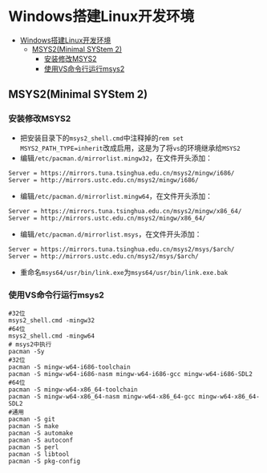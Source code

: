 # Windows搭建Linux开发环境

- [Windows搭建Linux开发环境](#windows搭建linux开发环境)
  - [MSYS2(Minimal SYStem 2)](#msys2minimal-system-2)
    - [安装修改MSYS2](#安装修改msys2)
    - [使用VS命令行运行msys2](#使用vs命令行运行msys2)

## MSYS2(Minimal SYStem 2)

### 安装修改MSYS2

- 把安装⽬录下的```msys2_shell.cmd```中注释掉的```rem set MSYS2_PATH_TYPE=inherit```改成启用，这是为了将```vs```的环境继承给```MSYS2```
- 编辑```/etc/pacman.d/mirrorlist.mingw32```，在⽂件开头添加：
```shell
Server = https://mirrors.tuna.tsinghua.edu.cn/msys2/mingw/i686/
Server = http://mirrors.ustc.edu.cn/msys2/mingw/i686/
```
- 编辑```/etc/pacman.d/mirrorlist.mingw64```，在⽂件开头添加：
```shell
Server = https://mirrors.tuna.tsinghua.edu.cn/msys2/mingw/x86_64/
Server = http://mirrors.ustc.edu.cn/msys2/mingw/x86_64/
```
- 编辑```/etc/pacman.d/mirrorlist.msys```，在⽂件开头添加：
```shell
Server = https://mirrors.tuna.tsinghua.edu.cn/msys2/msys/$arch/
Server = http://mirrors.ustc.edu.cn/msys2/msys/$arch/
```
- 重命名```msys64/usr/bin/link.exe```为```msys64/usr/bin/link.exe.bak```

### 使用VS命令行运行msys2
```shell
#32位
msys2_shell.cmd -mingw32
#64位
msys2_shell.cmd -mingw64
# msys2中执行
pacman -Sy
#32位
pacman -S mingw-w64-i686-toolchain
pacman -S mingw-w64-i686-nasm mingw-w64-i686-gcc mingw-w64-i686-SDL2
#64位
pacman -S mingw-w64-x86_64-toolchain
pacman -S mingw-w64-x86_64-nasm mingw-w64-x86_64-gcc mingw-w64-x86_64-SDL2
#通用
pacman -S git
pacman -S make
pacman -S automake
pacman -S autoconf
pacman -S perl
pacman -S libtool
pacman -S pkg-config
```
